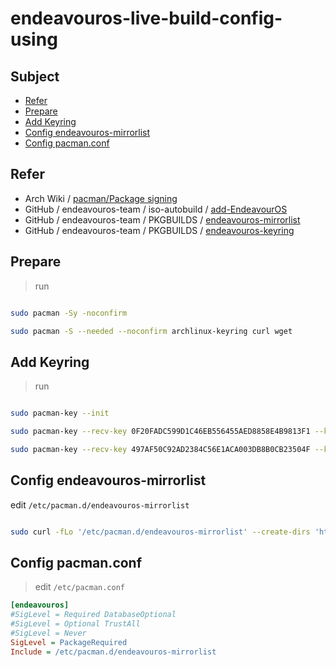 

# endeavouros-live-build-config-using




## Subject

* [Refer](#refer)
* [Prepare](#prepare)
* [Add Keyring](#add-keyring)
* [Config endeavouros-mirrorlist](#config-endeavouros-mirrorlist)
* [Config pacman.conf](#config-pacmanconf)



## Refer

* Arch Wiki / [pacman/Package signing](https://wiki.archlinux.org/title/Pacman/Package_signing)
* GitHub / endeavouros-team / iso-autobuild / [add-EndeavourOS](https://github.com/endeavouros-team/iso-autobuild/blob/main/add-EndeavourOS)
* GitHub / endeavouros-team / PKGBUILDS / [endeavouros-mirrorlist](https://github.com/endeavouros-team/PKGBUILDS/blob/master/endeavouros-mirrorlist/endeavouros-mirrorlist)
* GitHub / endeavouros-team / PKGBUILDS / [endeavouros-keyring](https://github.com/endeavouros-team/PKGBUILDS/tree/master/endeavouros-keyring)





## Prepare

> run

``` sh

sudo pacman -Sy -noconfirm

sudo pacman -S --needed --noconfirm archlinux-keyring curl wget

```




## Add Keyring

> run

``` sh

sudo pacman-key --init

sudo pacman-key --recv-key 0F20FADC599D1C46EB556455AED8858E4B9813F1 --keyserver keyserver.ubuntu.com && sudo pacman-key --lsign-key 0F20FADC599D1C46EB556455AED8858E4B9813F1

sudo pacman-key --recv-key 497AF50C92AD2384C56E1ACA003DB8B0CB23504F --keyserver keyserver.ubuntu.com && sudo pacman-key --lsign-key 497AF50C92AD2384C56E1ACA003DB8B0CB23504F

```




## Config endeavouros-mirrorlist

edit `/etc/pacman.d/endeavouros-mirrorlist`

``` sh

sudo curl -fLo '/etc/pacman.d/endeavouros-mirrorlist' --create-dirs 'https://raw.githubusercontent.com/endeavouros-team/PKGBUILDS/master/endeavouros-mirrorlist/endeavouros-mirrorlist'

```




## Config pacman.conf

> edit `/etc/pacman.conf`

``` ini
[endeavouros]
#SigLevel = Required DatabaseOptional
#SigLevel = Optional TrustAll
#SigLevel = Never
SigLevel = PackageRequired
Include = /etc/pacman.d/endeavouros-mirrorlist
```
